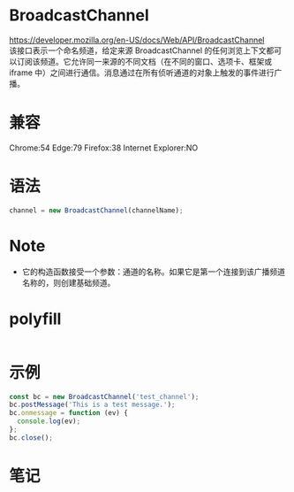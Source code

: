 # BroadcastChannel

https://developer.mozilla.org/en-US/docs/Web/API/BroadcastChannel  
该接口表示一个命名频道，给定来源 BroadcastChannel 的任何浏览上下文都可以订阅该频道。它允许同一来源的不同文档（在不同的窗口、选项卡、框架或 iframe 中）之间进行通信。消息通过在所有侦听通道的对象上触发的事件进行广播。

# 兼容

Chrome:54
Edge:79
Firefox:38
Internet Explorer:NO

# 语法

```js
channel = new BroadcastChannel(channelName);
```

# Note

- 它的构造函数接受一个参数：通道的名称。如果它是第一个连接到该广播频道名称的，则创建基础频道。

# polyfill

```js

```

# 示例

```js
const bc = new BroadcastChannel('test_channel');
bc.postMessage('This is a test message.');
bc.onmessage = function (ev) {
  console.log(ev);
};
bc.close();
```

# 笔记
